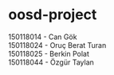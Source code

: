# oosd-project
150118014 - Can Gök<br/>
150118024 - Oruç Berat Turan<br/>
150118025 - Berkin Polat<br/>
150118044 - Özgür Taylan<br/>
